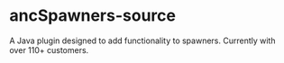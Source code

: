 # ancSpawners-source
A Java plugin designed to add functionality to spawners. Currently with over 110+ customers. 
